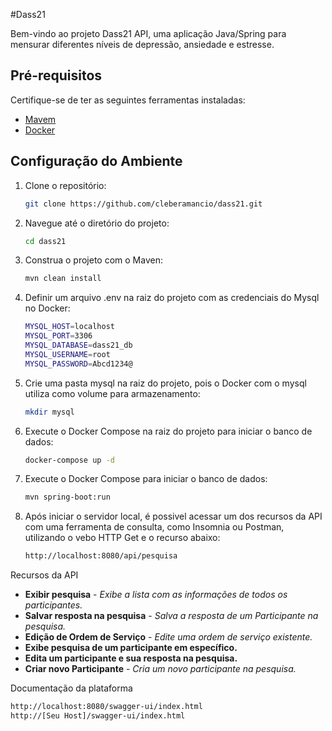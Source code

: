 #Dass21

Bem-vindo ao projeto Dass21 API, uma aplicação Java/Spring para mensurar diferentes níveis de depressão, ansiedade e estresse.

## Pré-requisitos

Certifique-se de ter as seguintes ferramentas instaladas:

- [Mavem](https://maven.apache.org/download.cgi)
- [Docker](https://docs.docker.com/get-docker/)


## Configuração do Ambiente

1. Clone o repositório:

   ```bash
   git clone https://github.com/cleberamancio/dass21.git
2. Navegue até o diretório do projeto:

   ```bash
   cd dass21
   
3. Construa o projeto com o Maven:

   ```bash
   mvn clean install
4. Definir um arquivo .env na raiz do projeto com as credenciais do Mysql no Docker:
   ```bash
   MYSQL_HOST=localhost
   MYSQL_PORT=3306
   MYSQL_DATABASE=dass21_db
   MYSQL_USERNAME=root
   MYSQL_PASSWORD=Abcd1234@

6. Crie uma pasta mysql na raiz do projeto, pois o Docker com o mysql utiliza como volume para armazenamento:
   ```bash
   mkdir mysql
   
7. Execute o Docker Compose na raiz do projeto para iniciar o banco de dados:
   ```bash
   docker-compose up -d
   
8. Execute o Docker Compose para iniciar o banco de dados:
   ```bash
   mvn spring-boot:run

6. Após iniciar o servidor local, é possivel acessar um dos recursos da API com uma ferramenta de consulta, como Insomnia ou Postman, utilizando o vebo HTTP Get e o recurso abaixo:
   ```bash
   http://localhost:8080/api/pesquisa
   
Recursos da API
   - **Exibir pesquisa** - *Exibe a lista com as informações de todos os participantes.*
   - **Salvar resposta na pesquisa** - *Salva a resposta de um Participante na pesquisa.*
   - **Edição de Ordem de Serviço** - *Edite uma ordem de serviço existente.*
   - **Exibe pesquisa de um participante em específico.**
   - **Edita um participante e sua resposta na pesquisa.**
   - **Criar novo Participante** - *Cria um novo participante na pesquisa.*

Documentação da plataforma
   ```bash
   http://localhost:8080/swagger-ui/index.html
   http://[Seu Host]/swagger-ui/index.html